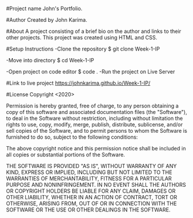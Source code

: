#Project name
John's Portfolio.

#Author
Created by John Karima.

#About
A project consisting of a brief bio on the author and links to their other projects.
This project was created using HTML and CSS.

#Setup Instructions
-Clone the repository
$ git clone Week-1-IP

-Move into directory
$ cd Week-1-IP

-Open project on code editor
$ code .
-Run the project on Live Server

#Link to live project
https://johnkarima.github.io/Week-1-IP/

#License
Copyright <2020> <John Karima>

Permission is hereby granted, free of charge, to any person obtaining a copy of this software and associated documentation files (the "Software"), to deal in the Software without restriction, including without limitation the rights to use, copy, modify, merge, publish, distribute, sublicense, and/or sell copies of the Software, and to permit persons to whom the Software is furnished to do so, subject to the following conditions:

The above copyright notice and this permission notice shall be included in all copies or substantial portions of the Software.

THE SOFTWARE IS PROVIDED "AS IS", WITHOUT WARRANTY OF ANY KIND, EXPRESS OR IMPLIED, INCLUDING BUT NOT LIMITED TO THE WARRANTIES OF MERCHANTABILITY, FITNESS FOR A PARTICULAR PURPOSE AND NONINFRINGEMENT. IN NO EVENT SHALL THE AUTHORS OR COPYRIGHT HOLDERS BE LIABLE FOR ANY CLAIM, DAMAGES OR OTHER LIABILITY, WHETHER IN AN ACTION OF CONTRACT, TORT OR OTHERWISE, ARISING FROM, OUT OF OR IN CONNECTION WITH THE SOFTWARE OR THE USE OR OTHER DEALINGS IN THE SOFTWARE.